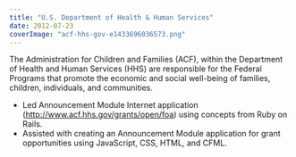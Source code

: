 ```yaml
---
title: "U.S. Department of Health & Human Services"
date: 2012-07-23
coverImage: "acf-hhs-gov-e1433696036573.png"
---
```


The Administration for Children and Families (ACF), within the Department of Health and Human Services (HHS) are responsible for the Federal Programs that promote the economic and social well-being of families, children, individuals, and communities.

- Led Announcement Module Internet application (http://www.acf.hhs.gov/grants/open/foa) using concepts from Ruby on Rails.
- Assisted with creating an Announcement Module application for grant opportunities using JavaScript, CSS, HTML, and CFML.
